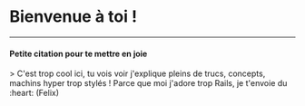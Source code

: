 <h1>Bienvenue à toi !</h1>

---

<h4>Petite citation pour te mettre en joie </h4>
> C'est trop cool ici, tu vois voir j'explique pleins de trucs, concepts, machins hyper trop stylés ! Parce que moi j'adore trop Rails, je t'envoie du :heart: (Felix)
